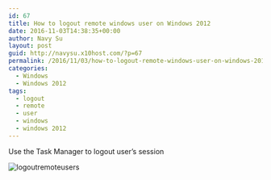 ```yaml
---
id: 67
title: How to logout remote windows user on Windows 2012
date: 2016-11-03T14:38:35+00:00
author: Navy Su
layout: post
guid: http://navysu.x10host.com/?p=67
permalink: /2016/11/03/how-to-logout-remote-windows-user-on-windows-2012/
categories:
  - Windows
  - Windows 2012
tags:
  - logout
  - remote
  - user
  - windows
  - windows 2012
---
```

Use the Task Manager to logout user&#8217;s session

<img class="alignnone size-full wp-image-69" src="https://i2.wp.com/navysu.x10host.com/wp-content/uploads/2016/11/LogoutRemoteUsers.png?fit=404%2C448" alt="logoutremoteusers" srcset="https://i2.wp.com/navysu.x10host.com/wp-content/uploads/2016/11/LogoutRemoteUsers.png?w=404 404w, https://i2.wp.com/navysu.x10host.com/wp-content/uploads/2016/11/LogoutRemoteUsers.png?resize=271%2C300 271w" sizes="(max-width: 404px) 85vw, 404px" data-recalc-dims="1" />